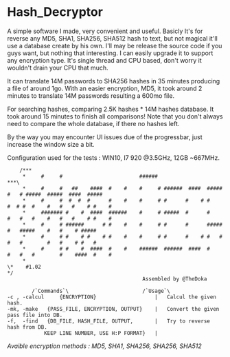 # Hash_Decryptor
A simple software I made, very convenient and useful. Basicly It's for reverse any MD5, SHA1, SHA256, SHA512 hash to text, but not magical it'll use a database create by his own.
I'll may be release the source code if you guys want, but nothing that interesting. I can easily upgrade it to support any encryption type.
It's single thread and CPU based, don't worry it wouldn't drain your CPU that much.

It can translate 14M passwords to SHA256 hashes in 35 minutes producing a file of around 1go. With an easier encryption, MD5, it took around 2 minutes to translate 14M passwords resulting a 600mo file.

For searching hashes, comparing 2.5K hashes * 14M hashes database. It took around 15 minutes to finish all comparisons! Note that you don't always need to compare the whole database, if there no hashes left.

By the way you may encounter UI issues due of the progressbar, just increase the window size a bit. 

Configuration used for the tests : WIN10, I7 920 @3.5GHz, 12GB ~667MHz.

        /***
         *     #     #                         ######                                                    ***\
         *     #     #   ##    ####  #    #    #     # ######  ####  #####  #   # #####  #####  ####  #####
         *     #     #  #  #  #      #    #    #     # #      #    # #    #  # #  #    #   #   #    # #    #
         *     ####### #    #  ####  ######    #     # #####  #      #    #   #   #    #   #   #    # #    #
         *     #     # ######      # #    #    #     # #      #      #####    #   #####    #   #    # #####
         *     #     # #    # #    # #    #    #     # #      #    # #   #    #   #        #   #    # #   #
         *     #     # #    #  ####  #    #    ######  ######  ####  #    #   #   #        #    ####  #    #
         *
	\*    #1.02                                                                                                */           
                                                Assembled by @TheDoka

			/`Commands`\						/`Usage`\
	-c , -calcul	 {ENCRYPTION}			        |	Calcul the given hash.
	-mk, -make	 {PASS_FILE, ENCRYPTION, OUTPUT}	|  	Convert the given pass file into DB.
	-f,  -find 	 {DB_FILE, HASH_FILE, OUTPUT, 		|	Try to reverse hash from DB.
			    KEEP LINE NUMBER, USE H:P FORMAT}	|

 *Avaible encryption methods : MD5, SHA1, SHA256, SHA256, SHA512*
